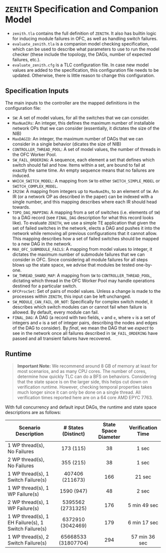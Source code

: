 # `ZENITH` Specification and Companion Model

- `zenith.tla` contains the full definition of `ZENITH`. It also has builtin logic for inducing module failures in OFC, as well as handling switch failures.
- `evaluate_zenith.tla` is a companion model checking specification, which can be used to describe what parameters to use to run the model checker (these include the topology, the DAGs, number of expected failures, etc.).
- `evaluate_zenith.cfg` is a TLC configuration file. In case new model values are added to the specification, this configuration file needs to be updated. Otherwise, there is little reason to change this configuration.

## Specification Inputs
The main inputs to the controller are the mapped definitions in the configuration file:
- `SW`: A set of model values, for all the switches that we can consider.
- `MaxNumIRs`: An integer, this defines the maximum number of installable network OPs that we can consider (essentially, it dictates the size of the NIB)
- `MaxDAGID`: An integer, the maximum number of DAGs that we can consider in a single behavior (dicates the size of NIB)
- `CONTROLLER_THREAD_POOL`: A set of model values, the number of threads in the OFC Worker Pool.
- `SW_FAIL_ORDERING`: A sequence, each element a set that defines which switch should fail and how. Items within a set, are bound to fail at exactly the same time. An empty sequence means that no failures are induced.
- `WHICH_SWITCH_MODEL`: A mapping from `SW` to either `SWITCH_SIMPLE_MODEL` or `SWITCH_COMPLEX_MODEL`. 
- `IR2SW`: A mapping from integers up to `MaxNumIRs`, to an element of `SW`. An IR (or a network OP as described in the paper) can be indexed with a single number, and this mapping describes where each IR should head towards.
- `TOPO_DAG_MAPPING`: A mapping from a set of switches (i.e. elements of `SW`) to a DAG record (see `FINAL_DAG` description for what this record looks like). To evaluate `ZENITH`, we use a simple TE application that given the set of failed switches in the network, elects a DAG and pushes it into the network while removing all previous configurations that it cannot allow. This mapping describes how a set of failed switches should be mapped to a new DAG in the network.
- `MAX_OFC_SUBMODULE_FAILS`: A mapping from model values to integer, it dictates the maximum number of submodule failures that we can consider in OFC. Since considering all module failures for all steps blows up the state space, we advise that modules be tested one-by-one.
- `SW_THREAD_SHARD_MAP`: A mapping from `SW` to `CONTROLLER_THREAD_POOL`, dictating which thread in the OFC Worker Pool may handle operations destined for a particular switch.
- `OFCProcSet`: Set of pairs of model values. Unless a change is made to the processes within `ZENITH`, this input can be left unchanged.
- `SW_MODULE_CAN_FAIL_OR_NOT`: Specifically for complex switch model, it describes which switch modules can or cannot fail when failure is allowed. By default, every module can fail.
- `FINAL_DAG`: A DAG (a record with two fields, `v` and `e`, where `v` is a set of integers and `e` is a set of integer pairs, describing the nodes and edges of the DAG to consider). By _final_, we mean the DAG that we _expect_ to see in the network once all failures described in `SW_FAIL_ORDERING` have passed and all transient failures have recovered.

## Runtime

> **Important Note:** We recommend around 8 GB of memory at least for most scenarios, and as many CPU cores. The number of cores, determine how quickly TLC can do a BFS on behaviors. Considering that the state space is on the larger side, this helps cut down on verification runtime. However, checking temporal properties takes much longer since it can only be done on a single thread. All verification times reported here are on a 64 core AMD EPYC 7763.

With full concurrency and default input DAGs, the runtime and state space descriptions are as follows:

| Scenario Description                                 | # States (Distinct) | State Space Diameter | Verification Time |
|------------------------------------------------------|:-------------------:|:--------------------:|:-----------------:|
| 1 WP thread(s), No Failures                          | 173 (115)           | 38                   | 1 sec             |
| 2 WP thread(s), No Failures                          | 355 (215)           | 38                   | 1 sec             |
| 1 WP thread(s), 1 Switch Failure(s)                  | 407406 (211673)     | 166                  | 21 sec            |
| 1 WP thread(s), 1 WP Failure(s)                      | 1590 (947)          | 48                   | 2 sec             |
| 2 WP thread(s), 1 WP Failure(s)                      | 5395562 (2731325)   | 176                  | 5 min 49 sec      |
| 1 WP thread(s), 1 EH Failure(s), 1 Switch Failure(s) | 6372910 (3042469)   | 179                  | 6 min 17 sec      |
| 1 WP thread(s), 2 Switch Failure(s)                  | 65668533 (31807704) | 294                  | 57 min 36 sec     |
